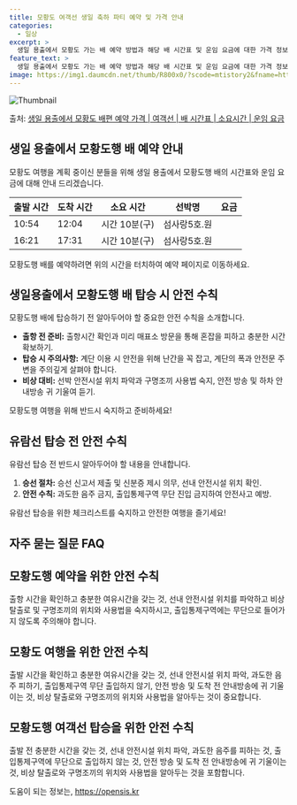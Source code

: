 ```yaml
---
title: 모황도 여객선 생일 축하 파티 예약 및 가격 안내
categories:
  - 일상
excerpt: >
  생일 용출에서 모황도 가는 배 예약 방법과 해당 배 시간표 및 운임 요금에 대한 가격 정보를 안내 드리겠습니다. 안전하고 재밋는 모황도행 여행을 위해 아래 정보 참고하시기 바랍니다. 모황도행 배편 예약하기 👈 클릭생일 용출에서 모황도행 배 시간표출발 시간도착 시간소요 시간선박명요금10:5412:041시간 10분(구)섬사랑5호.원16:2117:311시간 10분(구)섬사랑5호.원모황도행 배편 예약하기 👈 클릭생일용출에서 모황도행 여객선 탑승 시 이용수칙생일용출에서 모황도행 배에 탑승할 때 반드시 숙지해야 할 중요한 안전 수칙들을 소개합니다. 중요한 내용 1. 출항 전 준비: 출항시간 확인과 미리 매표소 방문을 통해 혼잡을 피하고 충분한 시간 확보하기. 2. 탑승 시 주의사항: 계단 이용 시 안전을 위해 난간..
feature_text: >
  생일 용출에서 모황도 가는 배 예약 방법과 해당 배 시간표 및 운임 요금에 대한 가격 정보를 안내 드리겠습니다. 안전하고 재밋는 모황도행 여행을 위해 아래 정보 참고하시기 바랍니다. 모황도행 배편 예약하기 👈 클릭생일 용출에서 모황도행 배 시간표출발 시간도착 시간소요 시간선박명요금10:5412:041시간 10분(구)섬사랑5호.원16:2117:311시간 10분(구)섬사랑5호.원모황도행 배편 예약하기 👈 클릭생일용출에서 모황도행 여객선 탑승 시 이용수칙생일용출에서 모황도행 배에 탑승할 때 반드시 숙지해야 할 중요한 안전 수칙들을 소개합니다. 중요한 내용 1. 출항 전 준비: 출항시간 확인과 미리 매표소 방문을 통해 혼잡을 피하고 충분한 시간 확보하기. 2. 탑승 시 주의사항: 계단 이용 시 안전을 위해 난간..
image: https://img1.daumcdn.net/thumb/R800x0/?scode=mtistory2&fname=https%3A%2F%2Fblog.kakaocdn.net%2Fdn%2FbKV82E%2FbtsHDLMAWJa%2FOj1J0SWwaxPg1OLWgTedO0%2Fimg.webp
---
```


![Thumbnail](https://img1.daumcdn.net/thumb/R800x0/?scode=mtistory2&fname=https%3A%2F%2Fblog.kakaocdn.net%2Fdn%2FbKV82E%2FbtsHDLMAWJa%2FOj1J0SWwaxPg1OLWgTedO0%2Fimg.webp)

<p>출처: <a href="https://opensis.kr/entry/%EC%83%9D%EC%9D%BC-%EC%9A%A9%EC%B6%9C%EC%97%90%EC%84%9C-%EB%AA%A8%ED%99%A9%EB%8F%84-%EB%B0%B0%ED%8E%B8-%EC%98%88%EC%95%BD-%EA%B0%80%EA%B2%A9-%EC%97%AC%EA%B0%9D%EC%84%A0-%EB%B0%B0-%EC%8B%9C%EA%B0%84%ED%91%9C-%EC%86%8C%EC%9A%94%EC%8B%9C%EA%B0%84-%EC%9A%B4%EC%9E%84-%EC%9A%94%EA%B8%88" rel="dofollow">생일 용출에서 모황도 배편 예약 가격 | 여객선 | 배 시간표 | 소요시간 | 운임 요금</a> </p>

## 생일 용출에서 모황도행 배 예약 안내

모황도 여행을 계획 중이신 분들을 위해 생일 용출에서 모황도행 배의 시간표와 운임 요금에 대해 안내 드리겠습니다.

출발 시간 | 도착 시간 | 소요 시간 | 선박명 | 요금  
---|---|---|---|---  
10:54 | 12:04 | 시간 10분(구) | 섬사랑5호.원  
16:21 | 17:31 | 시간 10분(구) | 섬사랑5호.원  
  
모황도행 배를 예약하려면 위의 시간을 터치하여 예약 페이지로 이동하세요.

## 생일용출에서 모황도행 배 탑승 시 안전 수칙

모황도행 배에 탑승하기 전 알아두어야 할 중요한 안전 수칙을 소개합니다.

  * **출항 전 준비:** 출항시간 확인과 미리 매표소 방문을 통해 혼잡을 피하고 충분한 시간 확보하기.
  * **탑승 시 주의사항:** 계단 이용 시 안전을 위해 난간을 꼭 잡고, 계단의 폭과 안전문 주변을 주의깊게 살펴야 합니다.
  * **비상 대비:** 선박 안전시설 위치 파악과 구명조끼 사용법 숙지, 안전 방송 및 하차 안내방송 귀 기울여 듣기.

모황도행 여행을 위해 반드시 숙지하고 준비하세요!

## 유람선 탑승 전 안전 수칙

유람선 탑승 전 반드시 알아두어야 할 내용을 안내합니다.

  1. **승선 절차:** 승선 신고서 제출 및 신분증 제시 의무, 선내 안전시설 위치 확인.
  2. **안전 수칙:** 과도한 음주 금지, 출입통제구역 무단 진입 금지하여 안전사고 예방.

유람선 탑승을 위한 체크리스트를 숙지하고 안전한 여행을 즐기세요!

## 자주 묻는 질문 FAQ

## 모황도행 예약을 위한 안전 수칙

출항 시간을 확인하고 충분한 여유시간을 갖는 것, 선내 안전시설 위치를 파악하고 비상 탈출로 및 구명조끼의 위치와 사용법을 숙지하시고,
출입통제구역에는 무단으로 들어가지 않도록 주의해야 합니다.

## 모황도 여행을 위한 안전 수칙

출발 시간을 확인하고 충분한 여유시간을 갖는 것, 선내 안전시설 위치 파악, 과도한 음주 피하기, 출입통제구역 무단 출입하지 않기, 안전
방송 및 도착 전 안내방송에 귀 기울이는 것, 비상 탈출로와 구명조끼의 위치와 사용법을 알아두는 것이 중요합니다.

## 모황도행 여객선 탑승을 위한 안전 수칙

출발 전 충분한 시간을 갖는 것, 선내 안전시설 위치 파악, 과도한 음주를 피하는 것, 출입통제구역에 무단으로 출입하지 않는 것, 안전 방송
및 도착 전 안내방송에 귀 기울이는 것, 비상 탈출로와 구명조끼의 위치와 사용법을 알아두는 것을 포함합니다.

 

도움이 되는 정보는, <a href="https://opensis.kr" rel="dofollow">https://opensis.kr</a>


